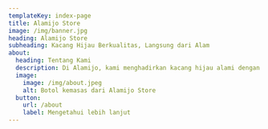 ```yaml
---
templateKey: index-page
title: Alamijo Store
image: /img/banner.jpg
heading: Alamijo Store
subheading: Kacang Hijau Berkualitas, Langsung dari Alam
about:
  heading: Tentang Kami
  description: Di Alamijo, kami menghadirkan kacang hijau alami dengan kualitas terbaik, tanpa bahan pengawet dan tanpa tambahan zat kimia. Kami percaya bahwa makanan sehat harus berasal dari sumber yang murni dan alami, sehingga setiap butir kacang hijau kami dipilih dengan teliti untuk memastikan manfaat gizi yang optimal.
  image:
    image: /img/about.jpeg
    alt: Botol kemasas dari Alamijo Store
  button:
    url: /about
    label: Mengetahui lebih lanjut
---
```

